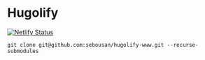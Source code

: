 # Hugolify

[![Netlify Status](https://api.netlify.com/api/v1/badges/5a4fa061-e7a5-4e66-9612-4fae713bda09/deploy-status)](https://app.netlify.com/sites/hugolify-demo/deploys)

```
git clone git@github.com:sebousan/hugolify-www.git --recurse-submodules
```
